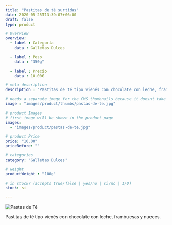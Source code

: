 ```yaml
---
title: "Pastitas de té surtidas"
date: 2020-05-25T13:39:07+06:00
draft: false
type: product

# Overview
overview:
  - label : Categoría
    data : Galletas Dulces

  - label : Peso
    data : "350g"

  - label : Precio
    data : 10.00€

# meta description
description : "Pastitas de té tipo vienés con chocolate con leche, frambuesas y nueces. con vainilla de Tahití, para comer sola o para acompañar postres, por ejemplo es recomendable como topping de helado."

# needs a separate image for the CMS thumbnails because it doesnt take arrays (slideshow images)
image : "images/product/thumbs/pastas-de-te.jpg"

# product Images
# first image will be shown in the product page
images:
  - "images/product/pastas-de-te.jpg"

# product Price
price: "10.00"
priceBefore: ""

# categories
category: "Galletas Dulces"

# weight
productWeight : "100g"

# in stock? (accepts true/false | yes/no | si/no | 1/0)
stock: si

---
```

![Pastas de Té](/images/product/pastas-de-te.jpg "Pastas de Té")

Pastitas de té tipo vienés con chocolate con leche, frambuesas y nueces.
